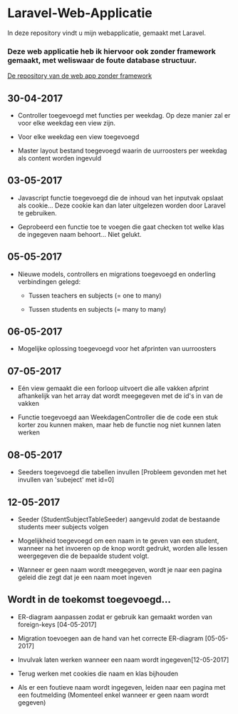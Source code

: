 # Laravel-Web-Applicatie
In deze repository vindt u mijn webapplicatie, gemaakt met Laravel.

### Deze web applicatie heb ik hiervoor ook zonder framework gemaakt, met weliswaar de foute database structuur.

[De repository van de web app zonder framework](https://github.com/JelleS-immalle/Web-Applicatie)

## 30-04-2017

+ Controller toegevoegd met functies per weekdag. Op deze manier zal er voor elke weekdag een view zijn.

+ Voor elke weekdag een view toegevoegd

+ Master layout bestand toegevoegd waarin de uurroosters per weekdag als content worden ingevuld

## 03-05-2017

+ Javascript functie toegevoegd die de inhoud van het inputvak opslaat als cookie... Deze cookie kan dan later uitgelezen worden door Laravel te gebruiken.

+ Geprobeerd een functie toe te voegen die gaat checken tot welke klas de ingegeven naam behoort... Niet gelukt.

## 05-05-2017

+ Nieuwe models, controllers en migrations toegevoegd en onderling verbindingen gelegd:

	+ Tussen teachers en subjects (= one to many)

	+ Tussen students en subjects (= many to many)

## 06-05-2017

+ Mogelijke oplossing toegevoegd voor het afprinten van uurroosters

## 07-05-2017

+ Eén view gemaakt die een forloop uitvoert die alle vakken afprint afhankelijk van het array dat wordt meegegeven met de id's in van de vakken

+ Functie toegevoegd aan WeekdagenController die de code een stuk korter zou kunnen maken, maar heb de functie nog niet kunnen laten werken

## 08-05-2017

+ Seeders toegevoegd die tabellen invullen [Probleem gevonden met het invullen van 'subeject' met id=0]

## 12-05-2017

+ Seeder (StudentSubjectTableSeeder) aangevuld zodat de bestaande students meer subjects volgen

+ Mogelijkheid toegevoegd om een naam in te geven van een student, wanneer na het invoeren op de knop wordt gedrukt, worden alle lessen weergegeven die de bepaalde student volgt.

+ Wanneer er geen naam wordt meegegeven, wordt je naar een pagina geleid die zegt dat je een naam moet ingeven

## Wordt in de toekomst toegevoegd...

+ ER-diagram aanpassen zodat er gebruik kan gemaakt worden van foreign-keys [04-05-2017]

+ Migration toevoegen aan de hand van het correcte ER-diagram [05-05-2017]

+ Invulvak laten werken wanneer een naam wordt ingegeven[12-05-2017]

+ Terug werken met cookies die naam en klas bijhouden

+ Als er een foutieve naam wordt ingegeven, leiden naar een pagina met een foutmelding (Momenteel enkel wanneer er geen naam wordt gegeven)